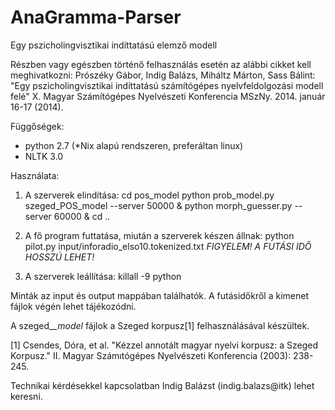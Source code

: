 AnaGramma-Parser
================

Egy pszicholingvisztikai indíttatású elemző modell

Részben vagy egészben történő felhasználás esetén az alábbi cikket 
kell meghivatkozni:
Prószéky Gábor, Indig Balázs, Miháltz Márton, Sass Bálint:
"Egy pszicholingvisztikai indíttatású számítógépes nyelvfeldolgozási modell felé"
X. Magyar Számítógépes Nyelvészeti Konferencia MSzNy. 2014. január 16-17 (2014).

Függőségek: 
- python 2.7 (*Nix alapú rendszeren, preferáltan linux) 
- NLTK 3.0

Használata:

1.	A szerverek elindítása:
		cd pos_model
		python prob_model.py szeged_POS_model --server 50000 &
		python morph_guesser.py --server 60000 &
		cd ..

1.	A fő program futtatása, miután a szerverek készen állnak:
		python pilot.py input/inforadio_elso10.tokenized.txt
	*FIGYELEM! A FUTÁSI IDŐ HOSSZÚ LEHET!*

1.	A szerverek leállítása:
		killall -9 python

Minták az input és output mappában találhatók.
A futásidőkről a kimenet fájlok végén lehet tájékozódni.

A szeged_*_model* fájlok a Szeged korpusz[1] felhasználásával készültek.

[1] Csendes, Dóra, et al. 
"Kézzel annotált magyar nyelvi korpusz: a Szeged Korpusz."
II. Magyar Számıtógépes Nyelvészeti Konferencia (2003): 238-245.


Technikai kérdésekkel kapcsolatban Indig Balázst (indig.balazs@itk) lehet keresni.
